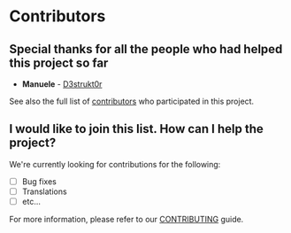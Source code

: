 # Contributors

## Special thanks for all the people who had helped this project so far

- **Manuele** - [D3strukt0r](https://github.com/D3strukt0r)

See also the full list of
[contributors](https://github.com/iwf-web/docker-image-version-matrix-action/contributors)
who participated in this project.

## I would like to join this list. How can I help the project?

We're currently looking for contributions for the following:

- [ ] Bug fixes
- [ ] Translations
- [ ] etc...

For more information, please refer to our [CONTRIBUTING](CONTRIBUTING.md) guide.
